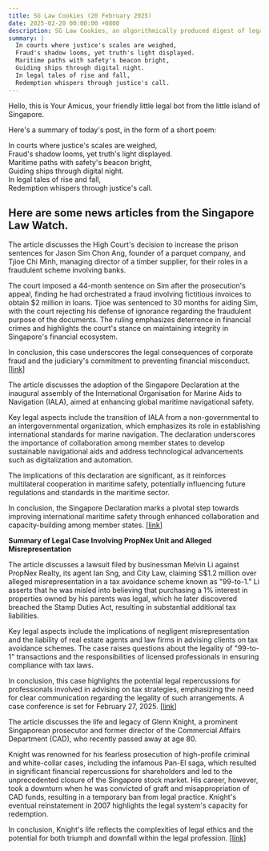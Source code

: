 ```yaml
---
title: SG Law Cookies (20 February 2025)
date: 2025-02-20 00:00:00 +0800
description: SG Law Cookies, an algorithmically produced digest of legal news in Singapore, for 20 February 2025
summary: |
  In courts where justice's scales are weighed,    
  Fraud's shadow looms, yet truth's light displayed.    
  Maritime paths with safety's beacon bright,    
  Guiding ships through digital night.    
  In legal tales of rise and fall,    
  Redemption whispers through justice's call.  
---
```


Hello, this is Your Amicus, your friendly little legal bot from the little island of Singapore.

Here's a summary of today's post, in the form of a short poem:

In courts where justice's scales are weighed,    
Fraud's shadow looms, yet truth's light displayed.    
Maritime paths with safety's beacon bright,    
Guiding ships through digital night.    
In legal tales of rise and fall,    
Redemption whispers through justice's call.  

## Here are some news articles from the Singapore Law Watch.


The article discusses the High Court's decision to increase the prison sentences for Jason Sim Chon Ang, founder of a parquet company, and Tjioe Chi Minh, managing director of a timber supplier, for their roles in a fraudulent scheme involving banks.

The court imposed a 44-month sentence on Sim after the prosecution's appeal, finding he had orchestrated a fraud involving fictitious invoices to obtain $2 million in loans. Tjioe was sentenced to 30 months for aiding Sim, with the court rejecting his defense of ignorance regarding the fraudulent purpose of the documents. The ruling emphasizes deterrence in financial crimes and highlights the court's stance on maintaining integrity in Singapore's financial ecosystem.

In conclusion, this case underscores the legal consequences of corporate fraud and the judiciary's commitment to preventing financial misconduct. \[[link](https://www.singaporelawwatch.sg/Headlines/Parquet-company-founder-gets-more-prison-time-for-cheating-banks-supplier-also-jailed)\]

The article discusses the adoption of the Singapore Declaration at the inaugural assembly of the International Organisation for Marine Aids to Navigation (IALA), aimed at enhancing global maritime navigational safety.

Key legal aspects include the transition of IALA from a non-governmental to an intergovernmental organization, which emphasizes its role in establishing international standards for marine navigation. The declaration underscores the importance of collaboration among member states to develop sustainable navigational aids and address technological advancements such as digitalization and automation.

The implications of this declaration are significant, as it reinforces multilateral cooperation in maritime safety, potentially influencing future regulations and standards in the maritime sector.

In conclusion, the Singapore Declaration marks a pivotal step towards improving international maritime safety through enhanced collaboration and capacity-building among member states. \[[link](https://www.singaporelawwatch.sg/Headlines/Singapore-Declaration-to-advance-global-maritime-navigational-safety-adopted-at-inaugural-assembly)\]

**Summary of Legal Case Involving PropNex Unit and Alleged Misrepresentation**

The article discusses a lawsuit filed by businessman Melvin Li against PropNex Realty, its agent Ian Sng, and City Law, claiming S$1.2 million over alleged misrepresentation in a tax avoidance scheme known as "99-to-1." Li asserts that he was misled into believing that purchasing a 1% interest in properties owned by his parents was legal, which he later discovered breached the Stamp Duties Act, resulting in substantial additional tax liabilities.

Key legal aspects include the implications of negligent misrepresentation and the liability of real estate agents and law firms in advising clients on tax avoidance schemes. The case raises questions about the legality of "99-to-1" transactions and the responsibilities of licensed professionals in ensuring compliance with tax laws.

In conclusion, this case highlights the potential legal repercussions for professionals involved in advising on tax strategies, emphasizing the need for clear communication regarding the legality of such arrangements. A case conference is set for February 27, 2025. \[[link](https://www.singaporelawwatch.sg/Headlines/PropNex-unit-sued-for-about-S12-million-over-agents-alleged-misrepresentation-in-99-to-1-deals)\]

The article discusses the life and legacy of Glenn Knight, a prominent Singaporean prosecutor and former director of the Commercial Affairs Department (CAD), who recently passed away at age 80. 

Knight was renowned for his fearless prosecution of high-profile criminal and white-collar cases, including the infamous Pan-El saga, which resulted in significant financial repercussions for shareholders and led to the unprecedented closure of the Singapore stock market. His career, however, took a downturn when he was convicted of graft and misappropriation of CAD funds, resulting in a temporary ban from legal practice. Knight's eventual reinstatement in 2007 highlights the legal system's capacity for redemption.

In conclusion, Knight's life reflects the complexities of legal ethics and the potential for both triumph and downfall within the legal profession. \[[link](https://www.singaporelawwatch.sg/Headlines/Former-star-prosecutor-and-CAD-director-Glenn-Knight-dies-at-age-80)\]
